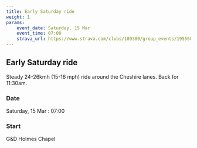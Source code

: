 ```yaml
---
title: Early Saturday ride
weight: 1
params:
    event_date: Saturday, 15 Mar
    event_time: 07:00
    strava_url: https://www.strava.com/clubs/189380/group_events/1955684
---
```


## Early Saturday ride 

Steady 24-26kmh (15-16 mph) ride around the Cheshire lanes. Back for 11:30am.

### Date

Saturday, 15 Mar : 07:00

### Start

G&amp;D Holmes Chapel


